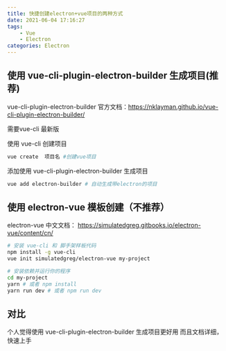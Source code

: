 ```yaml
---
title: 快捷创建electron+vue项目的两种方式
date: 2021-06-04 17:16:27
tags:
	- Vue
	- Electron
categories: Electron
---
```



## 使用 vue-cli-plugin-electron-builder  生成项目(推荐)

vue-cli-plugin-electron-builder 官方文档：https://nklayman.github.io/vue-cli-plugin-electron-builder/

需要vue-cli 最新版

使用 vue-cli  创建项目

```bash
vue create  项目名 #创建vue项目
```

添加使用 vue-cli-plugin-electron-builder  生成项目

```bash
vue add electron-builder # 自动生成带electron的项目
```



## 使用 electron-vue 模板创建（不推荐）

electron-vue  中文文档： https://simulatedgreg.gitbooks.io/electron-vue/content/cn/

```bash
# 安装 vue-cli 和 脚手架样板代码
npm install -g vue-cli
vue init simulatedgreg/electron-vue my-project

# 安装依赖并运行你的程序
cd my-project
yarn # 或者 npm install
yarn run dev # 或者 npm run dev
```



## 对比

个人觉得使用 vue-cli-plugin-electron-builder  生成项目更好用 而且文档详细，快速上手 
